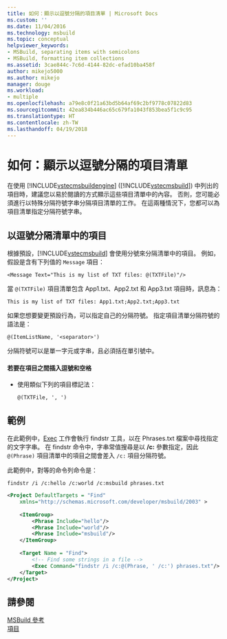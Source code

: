 ```yaml
---
title: 如何：顯示以逗號分隔的項目清單 | Microsoft Docs
ms.custom: ''
ms.date: 11/04/2016
ms.technology: msbuild
ms.topic: conceptual
helpviewer_keywords:
- MSBuild, separating items with semicolons
- MSBuild, formatting item collections
ms.assetid: 3cae844c-7c6d-4144-82dc-efad10ba458f
author: mikejo5000
ms.author: mikejo
manager: douge
ms.workload:
- multiple
ms.openlocfilehash: a79e8c0f21a63bd5b64af69c2bf9778c07822d83
ms.sourcegitcommit: 42ea834b446ac65c679fa1043f853bea5f1c9c95
ms.translationtype: HT
ms.contentlocale: zh-TW
ms.lasthandoff: 04/19/2018
---
```

# <a name="how-to-display-an-item-list-separated-with-commas"></a>如何：顯示以逗號分隔的項目清單
在使用 [!INCLUDE[vstecmsbuildengine](../msbuild/includes/vstecmsbuildengine_md.md)] ([!INCLUDE[vstecmsbuild](../extensibility/internals/includes/vstecmsbuild_md.md)]) 中列出的項目時，建議您以易於閱讀的方式顯示這些項目清單中的內容。 否則，您可能必須進行以特殊分隔符號字串分隔項目清單的工作。 在這兩種情況下，您都可以為項目清單指定分隔符號字串。  
  
## <a name="separating-items-in-a-list-with-commas"></a>以逗號分隔清單中的項目  
 根據預設，[!INCLUDE[vstecmsbuild](../extensibility/internals/includes/vstecmsbuild_md.md)] 會使用分號來分隔清單中的項目。 例如，假設是含有下列值的 `Message` 項目：  
  
 `<Message Text="This is my list of TXT files: @(TXTFile)"/>`  
  
 當 `@(TXTFile)` 項目清單包含 App1.txt、App2.txt 和 App3.txt 項目時，訊息為：  
  
 `This is my list of TXT files: App1.txt;App2.txt;App3.txt`  
  
 如果您想要變更預設行為，可以指定自己的分隔符號。 指定項目清單分隔符號的語法是：  
  
 `@(ItemListName, '<separator>')`  
  
 分隔符號可以是單一字元或字串，且必須括在單引號中。  
  
#### <a name="to-insert-a-comma-and-a-space-between-items"></a>若要在項目之間插入逗號和空格  
  
-   使用類似下列的項目標記法：  
  
     `@(TXTFile, ', ')`  
  
## <a name="example"></a>範例  
 在此範例中，[Exec](../msbuild/exec-task.md) 工作會執行 findstr 工具，以在 Phrases.txt 檔案中尋找指定的文字字串。 在 findstr 命令中，字串常值搜尋是以 **/c:** 參數指定，因此 `@(Phrase)` 項目清單中的項目之間會差入 `/c:` 項目分隔符號。  
  
 此範例中，對等的命令列命令是：  
  
 `findstr /i /c:hello /c:world /c:msbuild phrases.txt`  
  
```xml  
<Project DefaultTargets = "Find"  
    xmlns="http://schemas.microsoft.com/developer/msbuild/2003" >  
  
    <ItemGroup>  
        <Phrase Include="hello"/>  
        <Phrase Include="world"/>  
        <Phrase Include="msbuild"/>  
    </ItemGroup>  
  
    <Target Name = "Find">  
        <!-- Find some strings in a file -->  
        <Exec Command="findstr /i /c:@(Phrase, ' /c:') phrases.txt"/>  
    </Target>  
</Project>  
```  
  
## <a name="see-also"></a>請參閱  
 [MSBuild 參考](../msbuild/msbuild-reference.md)   
 [項目](../msbuild/msbuild-items.md)